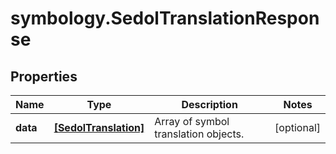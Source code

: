 # symbology.SedolTranslationResponse

## Properties

Name | Type | Description | Notes
------------ | ------------- | ------------- | -------------
**data** | [**[SedolTranslation]**](SedolTranslation.md) | Array of symbol translation objects. | [optional] 


